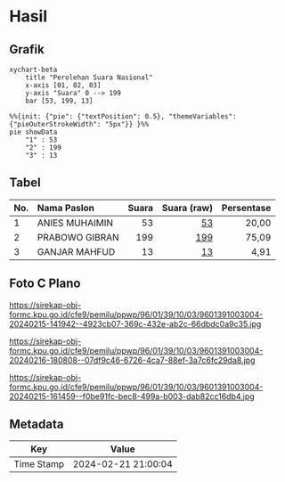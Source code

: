 # Hasil

## Grafik

```mermaid
xychart-beta
    title "Perolehan Suara Nasional"
    x-axis [01, 02, 03]
    y-axis "Suara" 0 --> 199
    bar [53, 199, 13]
```

```mermaid
%%{init: {"pie": {"textPosition": 0.5}, "themeVariables": {"pieOuterStrokeWidth": "5px"}} }%%
pie showData
    "1" : 53
    "2" : 199
    "3" : 13
```

## Tabel

| No. | Nama Paslon    | Suara | Suara (raw) | Persentase |
|:--- |:-------------- | -----:| -----------:| ----------:|
| 1   | ANIES MUHAIMIN | 53    | [53][p-1]   | 20,00      |
| 2   | PRABOWO GIBRAN | 199   | [199][p-2]  | 75,09      |
| 3   | GANJAR MAHFUD  | 13    | [13][p-3]   | 4,91       |


[p-1]: https://github.com/gigit-pemilu/pemilu-2024/blob/main/pilpres/hitung-suara/sub/96-papua-barat-daya/sub/01-sorong/sub/39-mariat/sub/1003-klasuluk/sub/004-tps/sub/paslon-1.txt
[p-2]: https://github.com/gigit-pemilu/pemilu-2024/blob/main/pilpres/hitung-suara/sub/96-papua-barat-daya/sub/01-sorong/sub/39-mariat/sub/1003-klasuluk/sub/004-tps/sub/paslon-2.txt
[p-3]: https://github.com/gigit-pemilu/pemilu-2024/blob/main/pilpres/hitung-suara/sub/96-papua-barat-daya/sub/01-sorong/sub/39-mariat/sub/1003-klasuluk/sub/004-tps/sub/paslon-3.txt

## Foto C Plano

https://sirekap-obj-formc.kpu.go.id/cfe9/pemilu/ppwp/96/01/39/10/03/9601391003004-20240215-141942--4923cb07-369c-432e-ab2c-66dbdc0a9c35.jpg

https://sirekap-obj-formc.kpu.go.id/cfe9/pemilu/ppwp/96/01/39/10/03/9601391003004-20240216-180808--07df9c46-6726-4ca7-88ef-3a7c6fc29da8.jpg

https://sirekap-obj-formc.kpu.go.id/cfe9/pemilu/ppwp/96/01/39/10/03/9601391003004-20240215-161459--f0be91fc-bec8-499a-b003-dab82cc16db4.jpg


## Metadata

| Key        | Value               |
| ---------- | ------------------- |
| Time Stamp | 2024-02-21 21:00:04 |



